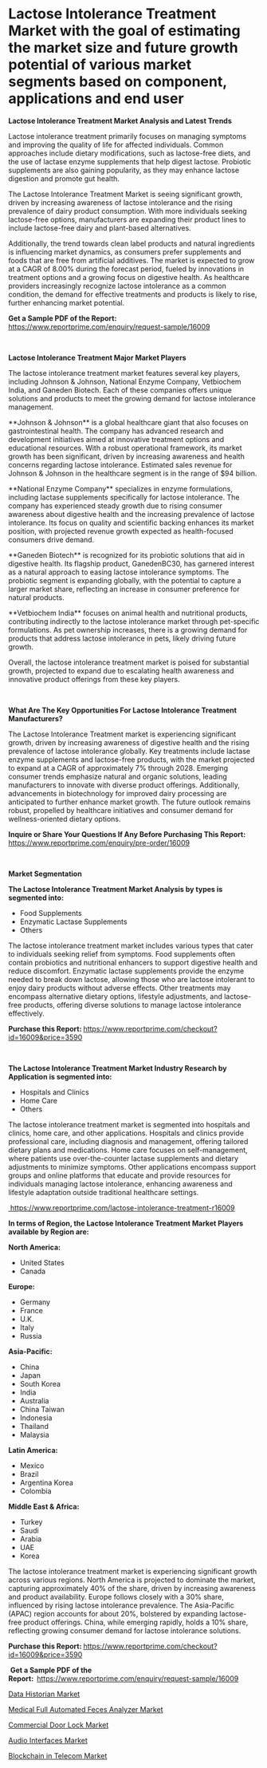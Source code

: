<p><h1>Lactose Intolerance Treatment Market with the goal of estimating the market size and future growth potential of various market segments based on component, applications and end user</h1></p><p><strong>Lactose Intolerance Treatment Market Analysis and Latest Trends</strong></p>
<p><p>Lactose intolerance treatment primarily focuses on managing symptoms and improving the quality of life for affected individuals. Common approaches include dietary modifications, such as lactose-free diets, and the use of lactase enzyme supplements that help digest lactose. Probiotic supplements are also gaining popularity, as they may enhance lactose digestion and promote gut health. </p><p>The Lactose Intolerance Treatment Market is seeing significant growth, driven by increasing awareness of lactose intolerance and the rising prevalence of dairy product consumption. With more individuals seeking lactose-free options, manufacturers are expanding their product lines to include lactose-free dairy and plant-based alternatives. </p><p>Additionally, the trend towards clean label products and natural ingredients is influencing market dynamics, as consumers prefer supplements and foods that are free from artificial additives. The market is expected to grow at a CAGR of 8.00% during the forecast period, fueled by innovations in treatment options and a growing focus on digestive health. As healthcare providers increasingly recognize lactose intolerance as a common condition, the demand for effective treatments and products is likely to rise, further enhancing market potential.</p></p>
<p><strong>Get a Sample PDF of the Report:&nbsp;</strong> <a href="https://www.reportprime.com/enquiry/request-sample/16009?utm_campaign=102&utm_medium=2&utm_source=Github&utm_content=ia&utm_term=30112024&utm_id=lactose-intolerance-treatment">https://www.reportprime.com/enquiry/request-sample/16009</a></p>
<p>&nbsp;</p>
<p><strong>Lactose Intolerance Treatment Major Market Players</strong></p>
<p><p>The lactose intolerance treatment market features several key players, including Johnson & Johnson, National Enzyme Company, Vetbiochem India, and Ganeden Biotech. Each of these companies offers unique solutions and products to meet the growing demand for lactose intolerance management.</p><p>**Johnson & Johnson** is a global healthcare giant that also focuses on gastrointestinal health. The company has advanced research and development initiatives aimed at innovative treatment options and educational resources. With a robust operational framework, its market growth has been significant, driven by increasing awareness and health concerns regarding lactose intolerance. Estimated sales revenue for Johnson & Johnson in the healthcare segment is in the range of $94 billion.</p><p>**National Enzyme Company** specializes in enzyme formulations, including lactase supplements specifically for lactose intolerance. The company has experienced steady growth due to rising consumer awareness about digestive health and the increasing prevalence of lactose intolerance. Its focus on quality and scientific backing enhances its market position, with projected revenue growth expected as health-focused consumers drive demand.</p><p>**Ganeden Biotech** is recognized for its probiotic solutions that aid in digestive health. Its flagship product, GanedenBC30, has garnered interest as a natural approach to easing lactose intolerance symptoms. The probiotic segment is expanding globally, with the potential to capture a larger market share, reflecting an increase in consumer preference for natural products.</p><p>**Vetbiochem India** focuses on animal health and nutritional products, contributing indirectly to the lactose intolerance market through pet-specific formulations. As pet ownership increases, there is a growing demand for products that address lactose intolerance in pets, likely driving future growth.</p><p>Overall, the lactose intolerance treatment market is poised for substantial growth, projected to expand due to escalating health awareness and innovative product offerings from these key players.</p></p>
<p>&nbsp;</p>
<p><strong>What Are The Key Opportunities For Lactose Intolerance Treatment Manufacturers?</strong></p>
<p><p>The Lactose Intolerance Treatment market is experiencing significant growth, driven by increasing awareness of digestive health and the rising prevalence of lactose intolerance globally. Key treatments include lactase enzyme supplements and lactose-free products, with the market projected to expand at a CAGR of approximately 7% through 2028. Emerging consumer trends emphasize natural and organic solutions, leading manufacturers to innovate with diverse product offerings. Additionally, advancements in biotechnology for improved dairy processing are anticipated to further enhance market growth. The future outlook remains robust, propelled by healthcare initiatives and consumer demand for wellness-oriented dietary options.</p></p>
<p><strong>Inquire or Share Your Questions If Any Before Purchasing This Report:</strong> <a href="https://www.reportprime.com/enquiry/pre-order/16009?utm_campaign=102&utm_medium=2&utm_source=Github&utm_content=ia&utm_term=30112024&utm_id=lactose-intolerance-treatment">https://www.reportprime.com/enquiry/pre-order/16009</a></p>
<p>&nbsp;</p>
<p><strong>Market Segmentation</strong></p>
<p><strong>The Lactose Intolerance Treatment Market Analysis by types is segmented into:</strong></p>
<p><ul><li>Food Supplements</li><li>Enzymatic Lactase Supplements</li><li>Others</li></ul></p>
<p><p>The lactose intolerance treatment market includes various types that cater to individuals seeking relief from symptoms. Food supplements often contain probiotics and nutritional enhancers to support digestive health and reduce discomfort. Enzymatic lactase supplements provide the enzyme needed to break down lactose, allowing those who are lactose intolerant to enjoy dairy products without adverse effects. Other treatments may encompass alternative dietary options, lifestyle adjustments, and lactose-free products, offering diverse solutions to manage lactose intolerance effectively.</p></p>
<p><strong>Purchase this Report:&nbsp;</strong><a href="https://www.reportprime.com/checkout?id=16009&price=3590&utm_campaign=102&utm_medium=2&utm_source=Github&utm_content=ia&utm_term=30112024&utm_id=lactose-intolerance-treatment">https://www.reportprime.com/checkout?id=16009&price=3590</a></p>
<p>&nbsp;</p>
<p><strong>The Lactose Intolerance Treatment Market Industry Research by Application is segmented into:</strong></p>
<p><ul><li>Hospitals and Clinics</li><li>Home Care</li><li>Others</li></ul></p>
<p><p>The lactose intolerance treatment market is segmented into hospitals and clinics, home care, and other applications. Hospitals and clinics provide professional care, including diagnosis and management, offering tailored dietary plans and medications. Home care focuses on self-management, where patients use over-the-counter lactase supplements and dietary adjustments to minimize symptoms. Other applications encompass support groups and online platforms that educate and provide resources for individuals managing lactose intolerance, enhancing awareness and lifestyle adaptation outside traditional healthcare settings.</p></p>
<p><a href="https://www.reportprime.com/lactose-intolerance-treatment-r16009?utm_campaign=102&utm_medium=2&utm_source=Github&utm_content=ia&utm_term=30112024&utm_id=lactose-intolerance-treatment">&nbsp;https://www.reportprime.com/lactose-intolerance-treatment-r16009</a></p>
<p><strong>In terms of Region, the Lactose Intolerance Treatment Market Players available by Region are:</strong></p>
<p>
    <p> <strong> North America: </strong>
        <ul>
            <li>United States</li>
            <li>Canada</li>
        </ul>
        </p> 
    <p> <strong> Europe: </strong>
        <ul>
            <li>Germany</li>
            <li>France</li>
            <li>U.K.</li>
            <li>Italy</li>
            <li>Russia</li>
        </ul>
        </p> 
    <p> <strong> Asia-Pacific: </strong>
        <ul>
            <li>China</li>
            <li>Japan</li>
            <li>South Korea</li>
            <li>India</li>
            <li>Australia</li>
            <li>China Taiwan</li>
            <li>Indonesia</li>
            <li>Thailand</li>
            <li>Malaysia</li>
        </ul>
        </p> 
    <p> <strong> Latin America: </strong>
        <ul>
            <li>Mexico</li>
            <li>Brazil</li>
            <li>Argentina Korea</li>
            <li>Colombia</li>
        </ul>
        </p> 
    <p> <strong> Middle East & Africa: </strong>
        <ul>
            <li>Turkey</li>
            <li>Saudi</li>
            <li>Arabia</li>
            <li>UAE</li>
            <li>Korea</li>
        </ul>
    </p>
    </p>
<p><p>The lactose intolerance treatment market is experiencing significant growth across various regions. North America is projected to dominate the market, capturing approximately 40% of the share, driven by increasing awareness and product availability. Europe follows closely with a 30% share, influenced by rising lactose intolerance prevalence. The Asia-Pacific (APAC) region accounts for about 20%, bolstered by expanding lactose-free product offerings. China, while emerging rapidly, holds a 10% share, reflecting growing consumer demand for lactose intolerance solutions.</p></p>
<p><strong>Purchase this Report: </strong><a href="https://www.reportprime.com/checkout?id=16009&price=3590&utm_campaign=102&utm_medium=2&utm_source=Github&utm_content=ia&utm_term=30112024&utm_id=lactose-intolerance-treatment">https://www.reportprime.com/checkout?id=16009&price=3590</a></p>
<p>&nbsp;<strong>Get a Sample PDF of the Report:&nbsp;&nbsp;</strong><a href="https://www.reportprime.com/enquiry/request-sample/16009?utm_campaign=102&utm_medium=2&utm_source=Github&utm_content=ia&utm_term=30112024&utm_id=lactose-intolerance-treatment">https://www.reportprime.com/enquiry/request-sample/16009</a></p>
<p><strong></strong></p>
<p><p><a href="https://github.com/FosterFahey91/Market-Research-Report-List-1/blob/main/data-historian-market.md?utm_campaign=102&utm_medium=2&utm_source=Github&utm_content=ia&utm_term=30112024&utm_id=lactose-intolerance-treatment">Data Historian Market</a></p><p><a href="https://issuu.com/reportprime-2/docs/medical-full-automated-feces-analyzer-market-size-?utm_campaign=102&utm_medium=2&utm_source=Github&utm_content=ia&utm_term=30112024&utm_id=lactose-intolerance-treatment">Medical Full Automated Feces Analyzer Market</a></p><p><a href="https://issuu.com/reportprime-2/docs/commercial-door-lock-market-size-2030.pptx?utm_campaign=102&utm_medium=2&utm_source=Github&utm_content=ia&utm_term=30112024&utm_id=lactose-intolerance-treatment">Commercial Door Lock Market</a></p><p><a href="https://www.linkedin.com/pulse/driving-forces-global-audio-interfaces-market-trends-iiayc?utm_campaign=102&utm_medium=2&utm_source=Github&utm_content=ia&utm_term=30112024&utm_id=lactose-intolerance-treatment">Audio Interfaces Market</a></p><p><a href="https://github.com/kathiestrine5ty/Market-Research-Report-List-1/blob/main/blockchain-in-telecom-market.md?utm_campaign=102&utm_medium=2&utm_source=Github&utm_content=ia&utm_term=30112024&utm_id=lactose-intolerance-treatment">Blockchain in Telecom Market</a></p></p>